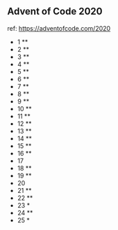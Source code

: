 ## Advent of Code 2020

ref: https://adventofcode.com/2020

* 1 **<br>
* 2 **<br>
* 3 **<br>
* 4 **<br>
* 5 **<br>
* 6 **<br>
* 7 **<br>
* 8 **<br>
* 9 **<br>
* 10 **<br>
* 11 **<br>
* 12 **<br>
* 13 ** <br>
* 14 ** <br>
* 15 ** <br>
* 16 ** <br>
* 17 <br>
* 18 ** <br>
* 19 ** <br>
* 20 <br>
* 21 ** <br>
* 22 ** <br>
* 23 * <br>
* 24 ** <br>
* 25 * <br>


